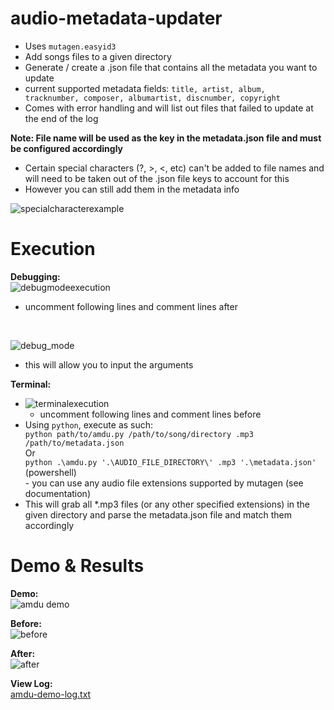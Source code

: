 # audio-metadata-updater
- Uses <code>mutagen.easyid3</code>
- Add songs files to a given directory
- Generate / create a .json file that contains all the metadata you want to update
- current supported metadata fields: <code>title, artist, album, tracknumber, composer, albumartist, discnumber, copyright</code>
- Comes with error handling and will list out files that failed to update at the end of the log

<b>Note: File name will be used as the key in the metadata.json file and must be configured accordingly</b>
</br>
- Certain special characters (?, >, <, etc) can't be added to file names and will need to be taken out of the .json file keys to account for this
- However you can still add them in the metadata info

![specialcharacterexample](https://github.com/gitchrishan/audio-metadata-updater/assets/43588713/9533db9e-ca65-47f3-a808-02494734dfd5)

 
# Execution
<b>Debugging:</b>
</br>
![debugmodeexecution](https://github.com/gitchrishan/audio-metadata-updater/assets/43588713/44482a26-188e-401a-9982-776453dbc391)
- uncomment following lines and comment lines after
</br>

![debug_mode](https://github.com/gitchrishan/audio-metadata-updater/assets/43588713/d5bf55b1-ee0c-4835-b3d1-d06749708152)
- this will allow you to input the arguments

<b>Terminal:</b>
- ![terminalexecution](https://github.com/gitchrishan/audio-metadata-updater/assets/43588713/969a1c47-c934-4141-b5c2-7bd728d44fbf)
  - uncomment following lines and comment lines before
- Using <code>python</code>, execute as such:
  <div>
    <code>python path/to/amdu.py /path/to/song/directory .mp3 /path/to/metadata.json</code>
    </br>
    Or
    </br>
    <code>python .\amdu.py '.\AUDIO_FILE_DIRECTORY\' .mp3 '.\metadata.json'</code> (powershell)
  </div>
  - you can use any audio file extensions supported by mutagen (see documentation)
- This will grab all *.mp3 files (or any other specified extensions) in the given directory and parse the metadata.json file and match them accordingly

# Demo & Results
<b>Demo:</b>
</br>
![amdu demo](https://github.com/gitchrishan/audio-metadata-updater/assets/43588713/5cc62b9a-4efd-4e51-8041-35fbb65f9760)

<b>Before:</b>
</br>
![before](https://github.com/gitchrishan/audio-metadata-updater/assets/43588713/4c919f56-dcd0-4f24-9209-359f4d24a701)

<b>After:</b>
</br>
![after](https://github.com/gitchrishan/audio-metadata-updater/assets/43588713/993da10c-ef44-4dd0-b36d-a03ce8536dc8)

<b>View Log:</b>
</br>
[amdu-demo-log.txt](https://github.com/gitchrishan/audio-metadata-updater/files/12614815/amdu-demo-log.txt)

